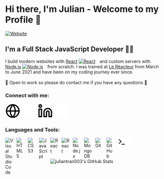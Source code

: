 # Hi there, I'm Julian - Welcome to my Profile 👋

[![Website](https://img.shields.io/website?label=Website&style=for-the-badge&url=https://juliantran-dev.netlify.app/)](https://juliantran-dev.netlify.app/)

## I'm a Full Stack JavaScript Developer 🧑‍💻

I build modern websites with [React](https://fr.reactjs.org/) [<img  alt="React" width="16px" src="https://cdn.jsdelivr.net/gh/devicons/devicon/icons/react/react-original.svg" style="padding-right:10px;" />][reactplaylist] and custom servers with [Node.js](https://nodejs.org/en/) [<img  alt="Node.js" width="16px" src="https://cdn.jsdelivr.net/gh/devicons/devicon/icons/nodejs/nodejs-original.svg" style="padding-right:10px;" />][webdevplaylist] from scratch.
I was trained at [Le Réacteur](https://www.lereacteur.io/?utm_source=googleads&gclid=Cj0KCQiAmpyRBhC-ARIsABs2EAqCqalc5yGCKU1z4wD0IL6aMlhSxhu8E9CjUmWj7aK5EpHHn9yPa0QaAhzuEALw_wcB) from March to June 2021 and have been on my coding journey ever since.<br /><br />
💼 Open to work so please do contact me if you have any questions 💼

### Connect with me:

[![website](./img/globe-light.svg)](https://juliantran-dev.netlify.app/#gh-light-mode-only)
[![website](./img/globe-dark.svg)](https://juliantran-dev.netlify.app/#gh-dark-mode-only)
[![linkedin](./img/linkedin-light.svg)](https://linkedin.com/in/julian-tran#gh-light-mode-only)
[![linkedin](./img/linkedin-dark.svg)](https://linkedin.com/in/julian-tran#gh-dark-mode-only)

### Languages and Tools:

<img align="left" alt="Visual Studio Code" width="26px" src="https://cdn.jsdelivr.net/gh/devicons/devicon/icons/vscode/vscode-original.svg" style="padding-right:10px;" />
<img align="left" alt="HTML5" width="26px" src="https://cdn.jsdelivr.net/gh/devicons/devicon/icons/html5/html5-original.svg" style="padding-right:10px;" />
<img align="left" alt="CSS3" width="26px" src="https://cdn.jsdelivr.net/gh/devicons/devicon/icons/css3/css3-original.svg" style="padding-right:10px;" />
<img align="left" alt="JavaScript" width="26px" src="https://cdn.jsdelivr.net/gh/devicons/devicon/icons/javascript/javascript-original.svg" style="padding-right:10px;" />
<img align="left" alt="React" width="26px" src="https://cdn.jsdelivr.net/gh/devicons/devicon/icons/react/react-original.svg" style="padding-right:10px;" />
<img align="left" alt="React" width="26px" src="https://cdn.jsdelivr.net/gh/devicons/devicon/icons/nextjs/nextjs-line.svg" style="padding-right:10px;" />

<img align="left" alt="Node.js" width="26px" src="https://cdn.jsdelivr.net/gh/devicons/devicon/icons/nodejs/nodejs-original.svg" style="padding-right:10px;" />

<img align="left" alt="MongoDB" width="26px" src="https://cdn.jsdelivr.net/gh/devicons/devicon/icons/mongodb/mongodb-original.svg" style="padding-right:10px;" />

<img align="left" alt="Git" width="26px" src="https://cdn.jsdelivr.net/gh/devicons/devicon/icons/git/git-original.svg" style="padding-right:10px;" />

<img align="left" alt="GitHub" width="26px" src="https://user-images.githubusercontent.com/3369400/139448065-39a229ba-4b06-434b-bc67-616e2ed80c8f.png" style="padding-right:10px;" />
<img align="left" alt="Terminal" width="26px" src="./img/terminal-light.svg" />
<img align="left" alt="Terminal" width="26px" src="./img/terminal-dark.svg" />

<br />
<br />

  <img align="left" alt="juliantran003's GitHub Stats" src="https://github-readme-stats.vercel.app/api?username=juliantran003&show_icons=true&hide_border=false?count_private=true&theme=default&include_all_commits=true" />

[website]: https://juliantran-dev.netlify.app/
[course]: http://vsCodeHero.com
[twitter]: https://twitter.com/codeSTACKr
[youtube]: https://youtube.com/codeSTACKr
[instagram]: https://instagram.com/codeSTACKr
[linkedin]: https://linkedin.com/in/julian-tran
[webdevplaylist]: https://www.youtube.com/playlist?list=PLkwxH9e_vrAJ0WbEsFA9W3I1W-g_BTsbt
[jsplaylist]: https://www.youtube.com/playlist?list=PLkwxH9e_vrALRJKu7wfXby3MKeflhTu6B
[cssplaylist]: https://www.youtube.com/playlist?list=PLkwxH9e_vrALSdvZuEh6gqQdmDoDIoqz4
[reactplaylist]: https://www.youtube.com/playlist?list=PLkwxH9e_vrAK4TdffpxKY3QGyHCpxFcQ0
